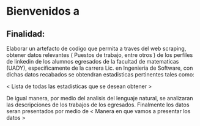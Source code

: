 # Bienvenidos a <nombre del proyecto>

## Finalidad:
Elaborar un artefacto de codigo que permita a traves del web scraping, obtener datos relevantes ( Puestos de trabajo, entre otros ) de los perfiles de linkedin de los alumnos egresados de la facultad de matematicas (UADY), 
especificamente de la carrera Lic. en Ingenieria de Software, con dichas datos recabados se obtendran estadisticas pertinentes tales como:

< Lista de todas las estadisticas que se desean obtener >

De igual manera, por medio del analisis del lenguaje natural, se analizaran las descripciones de los trabajos de los egresados. Finalmente los datos seran presentados por medio de 
< Manera en que vamos a presentar los datos >


